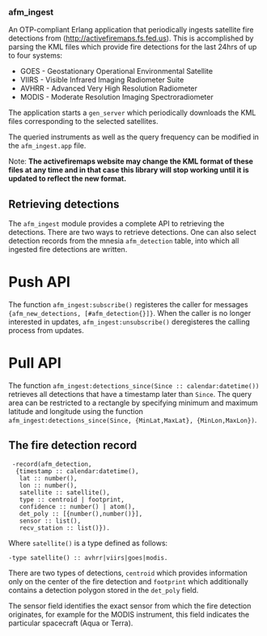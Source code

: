 ### afm\_ingest

An OTP-compliant Erlang application that periodically ingests satellite fire detections from (http://activefiremaps.fs.fed.us).
This is accomplished by parsing the KML files which provide fire detections for the last 24hrs of up to four systems:

  * GOES - Geostationary Operational Environmental Satellite
  * VIIRS - Visible Infrared Imaging Radiometer Suite
  * AVHRR - Advanced Very High Resolution Radiometer
  * MODIS - Moderate Resolution Imaging Spectroradiometer

The application starts a ````gen_server```` which periodically downloads the KML files corresponding to the selected satellites.

The queried instruments as well as the query frequency can be modified in the ````afm_ingest.app```` file.

Note: **The activefiremaps website may change the KML format of these files at any time and in that case this library will stop working until it is updated to reflect the new format.**

## Retrieving detections

The ````afm_ingest```` module provides a complete API to retrieving the detections.  There are two ways to retrieve detections.
One can also select detection records from the mnesia ````afm_detection```` table, into which all ingested fire detections are written.

# Push API

The function ````afm_ingest:subscribe()```` registeres the caller for messages ````{afm_new_detections, [#afm_detection{}]}````.
When the caller is no longer interested in updates, ````afm_ingest:unsubscribe()```` deregisteres the calling process from updates.

# Pull API

The function ````afm_ingest:detections_since(Since :: calendar:datetime())```` retrieves all detections that have a timestamp later than ````Since````.  The query area can be restricted to a rectangle by specifying minimum and maximum latitude and longitude using the function ````afm_ingest:detections_since(Since, {MinLat,MaxLat}, {MinLon,MaxLon})````.


## The fire detection record

     -record(afm_detection,
      {timestamp :: calendar:datetime(),
       lat :: number(),
       lon :: number(),
       satellite :: satellite(),
       type :: centroid | footprint,
       confidence :: number() | atom(),
       det_poly :: [{number(),number()}],
       sensor :: list(),
       recv_station :: list()}).

Where ````satellite()```` is a type defined as follows:

    -type satellite() :: avhrr|viirs|goes|modis.

There are two types of detections, ````centroid```` which provides information only on the center of the fire detection and ````footprint```` which additionally contains a detection polygon stored in the ````det_poly```` field.

The sensor field identifies the exact sensor from which the fire detection originates, for example for the MODIS instrument, this field indicates the particular spacecraft (Aqua or Terra).

